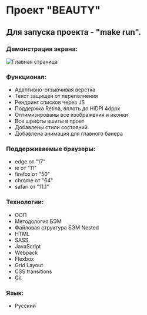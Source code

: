 # Проект "BEAUTY"

## Для запуска проекта - "make run".

### Демонстрация экрана:
![Главная страница](https://github.com/me3enov/BEAUTY/raw/main/page-preview/screencapture.png)

### Функционал:
* Адаптивно-отзывчивая верстка
* Текст защищен от переполнения
* Рендринг списков через JS
* Поддержка Retina, вплоть до HiDPI 4dppx
* Оптимизированы все изображения и иконки
* Все шрифты вшиты в проет
* Добавлены стили состояний
* Добавлена анимация для главного банера

### Поддерживаемые браузеры:
* edge от "17"
* ie от "11"
* firefox от "50"
* chrome от "64"
* safari от "11.1"

### Технологии:

* ООП
* Методология БЭМ
* Файловая структура БЭМ Nested
* HTML
* SASS
* JavaScript
* Webpack
* Flexbox
* Grid Layout
* CSS transitions
* Git

### Язык:

* Русский
